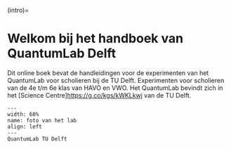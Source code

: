 (intro)=
# Welkom bij het handboek van QuantumLab Delft

Dit online boek bevat de handleidingen voor de experimenten van het QuantumLab voor scholieren bij de TU Delft. 
Experimenten voor scholieren van de 4e t/m 6e klas van HAVO en VWO.
Het QuantumLab bevindt zich in het [Science Centre]<https://g.co/kgs/kWKLkwj> van de TU Delft. 

``` {figure} figures/foto-labs.jpg
---
width: 60%
name: foto van het lab
align: left
---
QuantumLab TU Delft
```

